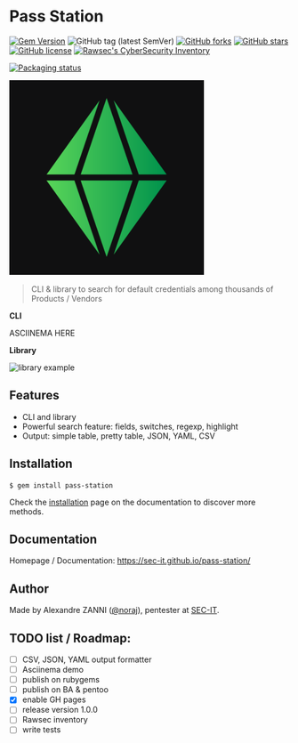 # Pass Station

[![Gem Version](https://badge.fury.io/rb/pass-station.svg)](https://badge.fury.io/rb/pass-station)
![GitHub tag (latest SemVer)](https://img.shields.io/github/tag/sec-it/pass-station)
[![GitHub forks](https://img.shields.io/github/forks/sec-it/pass-station)](https://github.com/sec-it/pass-station/network)
[![GitHub stars](https://img.shields.io/github/stars/sec-it/pass-station)](https://github.com/sec-it/pass-station/stargazers)
[![GitHub license](https://img.shields.io/github/license/sec-it/pass-station)](https://github.com/sec-it/pass-station/blob/master/LICENSE.txt)
[![Rawsec's CyberSecurity Inventory](https://inventory.rawsec.ml/img/badges/Rawsec-inventoried-FF5050_flat.svg)](https://inventory.rawsec.ml/tools.html#Pass%20Station)

[![Packaging status](https://repology.org/badge/vertical-allrepos/pass-station.svg)](https://repology.org/project/pass-station/versions)

![logo](docs/_media/logo.png)

> CLI & library to search for default credentials among thousands of Products / Vendors

**CLI**

ASCIINEMA HERE

**Library**

![library example](https://i.imgur.com/XjhS66Y.png)

## Features

- CLI and library
- Powerful search feature: fields, switches, regexp, highlight
- Output: simple table, pretty table, JSON, YAML, CSV

## Installation

```plaintext
$ gem install pass-station
```

Check the [installation](https://sec-it.github.io/pass-station/) page on the documentation to discover more methods.

## Documentation

Homepage / Documentation: https://sec-it.github.io/pass-station/

## Author

Made by Alexandre ZANNI ([@noraj](https://pwn.by/noraj/)), pentester at [SEC-IT](https://sec-it.fr).

## TODO list / Roadmap:

- [ ] CSV, JSON, YAML output formatter
- [ ] Asciinema demo
- [ ] publish on rubygems
- [ ] publish on BA & pentoo
- [x] enable GH pages
- [ ] release version 1.0.0
- [ ] Rawsec inventory
- [ ] write tests
